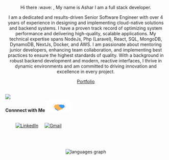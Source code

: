 <p align="center">Hi there  :wave: , My name is Ashar I am a full stack developer.</p>
<p align="center">
  I am a dedicated and results-driven Senior Software Engineer with over 4 years of experience in designing and implementing cloud-native solutions and backend systems. I have a proven track record of optimizing system performance and delivering high-quality, scalable applications. My technical expertise spans NodeJs, Php (Laravel), React, SQL, MongoDB, DynamoDB, NextJs, Docker, and AWS. I am passionate about mentoring junior developers, enhancing team collaboration, and implementing best practices to ensure the highest standards of quality. With a background in robust backend development and modern, reactive interfaces, I thrive in dynamic environments and am committed to driving innovation and excellence in every project.
</p>

<p align='center'><a  href='https://asharsal.github.io/portfolio/' target='_blank' >Portfolio</a> </p>

<br>


<img src="https://user-images.githubusercontent.com/73097560/115834477-dbab4500-a447-11eb-908a-139a6edaec5c.gif">

<div>
  <b> Connnect with Me </b><img src="https://github.com/0xAbdulKhalid/0xAbdulKhalid/raw/main/assets/mdImages/handshake.gif" width ="80">
</div>


<br/>

&nbsp; &nbsp; &nbsp; &nbsp; <a href="https://www.linkedin.com/in/ashar-saleem-94976a114/"><img width="105px" alt="LinkedIn" src="https://img.shields.io/badge/LinkedIn%20-%230077B5.svg?&style=flat&logo=linkedin&logoColor=white"/></a> &nbsp;&nbsp;&nbsp;
<a href="mailto:asharsaleem4@gmail.com"><img width="85px" alt="Gmail" src="https://img.shields.io/badge/Gmail-D14836?style=flat&logo=gmail&logoColor=white" /></a> &nbsp; &nbsp; 

</br>


<div>
  
  
<br>
<div align='left'>


<br>
<div align="center">
  <img src="https://github-readme-stats.vercel.app/api/top-langs?username=asharsal&locale=en&hide_title=false&layout=compact&card_width=320&langs_count=5&theme=dracula&hide_border=false" height="150" alt="languages graph"  />
</div>

<br>

